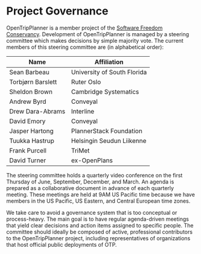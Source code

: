 # Project Governance

OpenTripPlanner is a member project of the [Software Freedom Conservancy](https://sfconservancy.org/members/current/). Development of OpenTripPlanner is managed by a steering committee which makes decisions by simple majority vote. The current members of this steering committee are (in alphabetical order):

|Name | Affiliation |
|-----|-------------|
| Sean Barbeau      | University of South Florida |
| Torbjørn Barslett | Ruter Oslo |
| Sheldon Brown     | Cambridge Systematics |
| Andrew Byrd       | Conveyal |
| Drew Dara-Abrams  | Interline |
| David Emory       | Conveyal |
| Jasper Hartong    | PlannerStack Foundation |
| Tuukka Hastrup    | Helsingin Seudun Liikenne |
| Frank Purcell     | TriMet |
| David Turner      | ex-OpenPlans |

The steering committee holds a quarterly video conference on the first Thursday of June, September, December, and March. An agenda is prepared as a collaborative document in advance of each quarterly meeting. These meetings are held at 9AM US Pacific time because we have members in the US Pacific, US Eastern, and Central European time zones.

We take care to avoid a governance system that is too conceptual or process-heavy. The main goal is to have regular agenda-driven meetings that yield clear decisions and action items assigned to specific people. The committee should ideally be composed of active, professional contributors to the OpenTripPlanner project, including representatives of organizations that host official public deployments of OTP.
